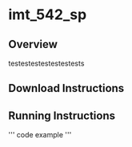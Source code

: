 # imt_542_sp

## Overview
testestestestestestests

## Download Instructions

## Running Instructions
''' code example '''
